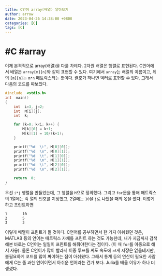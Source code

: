 ```yaml
---
title: C언어 array(배열) 알아보기
author: arrow
date: 2023-04-26 14:38:00 +0800
categories: [C]
tags: [C]
---
```


# #C #array

이제 본격적으로 array(배열)을 다룰 차례다. 2차원 배열은 행렬로 표현된다. C언어에서 배열은 `array[m][n]`와 같이 표현할 수 있다. 여기에서 `array`는 배열의 이름이고, 뒤의 `[m][n]`는 `m*n` 매트릭스라는 뜻이다. 괄호가 하나면 벡터로 표현할 수 있다. 그래서 다음의 코드를 짜보았다.

```c
#include  <stdio.h>
int  main()
{
	int  i=3, j=2;
	int  M[i][j];
	int  k;

	for (k=0; k<i; k++) {
		M[k][0] = k+1;
		M[k][1] = 10/(k+1);
	}

	printf("%d  \t", M[0][0]);
	printf("%d  \n", M[0][1]);
	printf("%d  \t", M[1][0]);
	printf("%d  \n", M[1][1]);
	printf("%d  \t", M[2][0]);
	printf("%d  \n", M[2][1]);

	return  0;
}
```

우선 `i*j` 행렬을 만들었는데, 그 행렬을 `M`으로 정의했다. 그리고 `for`문을 통해 매트릭스의 1열에는 각 열의 번호를 지정했고, 2열에는 `10`을 `j`로 나눴을 때의 몫을 썼다. 이렇게 하고 프린트하면

```
1       10
2       5
3       3
```

이렇게 배열이 프린트가 될 것이다. C언어를 공부하면서 한 가지 아쉬웠던 것은, MATLAB 등의 언어는 매트릭스 자체를 프린트 하는 것도 가능한데, 내가 지금까지 검색해본 바로는 C언어는 일일이 프린트를 해줘야한다는 점이다. (이 때 `for`를 이중으로 해서 사용). 물론 C언어가 많이 빨라서 이중 루프를 써도 속도에 크게 지장은 없을테지만, 불필요하게 코드를 많이 짜야하는 점이 아쉬웠다. 그래서 통계 등의 연산이 필요한 사람에게 C는 좀 과한 언어이면서 아쉬운 언어라는 건가 보다. Julia를 배울 이유가 하나 더 생겼다.

<!--stackedit_data:
eyJoaXN0b3J5IjpbNTUzMjA5MTY4XX0=
-->
